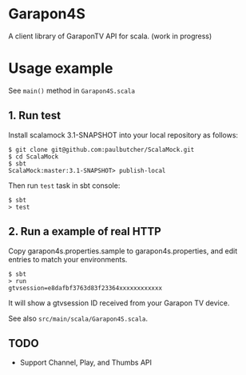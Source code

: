 # Garapon4S
A client library of GaraponTV API for scala. (work in progress)

# Usage example
See `main()` method in `Garapon4S.scala`

## 1. Run test
Install scalamock 3.1-SNAPSHOT into your local repository as follows:

```
$ git clone git@github.com:paulbutcher/ScalaMock.git
$ cd ScalaMock
$ sbt
ScalaMock:master:3.1-SNAPSHOT> publish-local
```

Then run `test` task in sbt console:

```
$ sbt
> test
```

## 2. Run a example of real HTTP
Copy garapon4s.properties.sample to garapon4s.properties, and edit entries to match your environments.

```
$ sbt
> run
gtvsession=e8dafbf3763d83f23364xxxxxxxxxxxx
```

It will show a gtvsession ID received from your Garapon TV device.

See also `src/main/scala/Garapon4S.scala`.

## TODO
- Support Channel, Play, and Thumbs API
